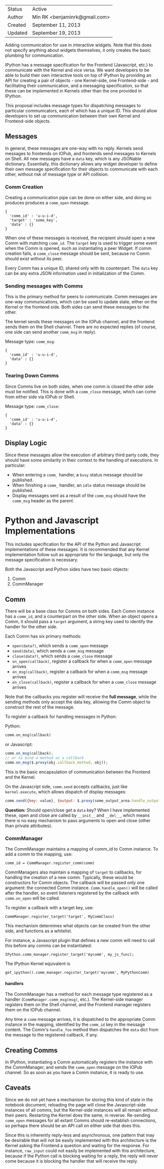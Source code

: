 <table>
<tr><td> Status </td><td> Active </td></tr>
<tr><td> Author </td><td> Min RK &lt;benjaminrk@gmail.com&gt;</td></tr>
<tr><td> Created </td><td> September 11, 2013</td></tr>
<tr><td> Updated </td><td> September 19, 2013</td></tr>
</table>

Adding communication for use in interactive widgets.
Note that this does not specify anything about widgets themselves,
it only creates the basic plumbing for communication.

IPython has a message specification for the Frontend (Javascript, etc.)
to communicate with the Kernel and vice versa.
We want developers to be able to build their own interactive tools on top of IPython
by providing an API for creating a pair of objects - one Kernel-side, one Frontend-side -
and facilitating their communication, and a messaging specification, so that these can be implemented in Kernels other than the one provided in IPython.

This proposal includes message types for dispatching messages to particular communicators,
each of which has a unique ID. This should allow developers to set up communication
between their own Kernel and Frontend-side objects.

## Messages

In general, these messages are one-way with no reply.
Kernels send messages to frontends on IOPub, and frontends send messages to Kernels on Shell.
All new messages have a `data` key, which is any JSONable dictionary.
Essentially, this dictionary allows any widget developer to define their own message specification
for their objects to communicate with each other, without risk of message type or API collision.

### Comm Creation

Creating a communication pipe can be done on either side,
and doing so produces produces a `comm_open` message.

    {
      'comm_id' : 'u-u-i-d',
      'target' : 'some_key',
      'data' : {}
    }

When one of these messages is received, the recipient should open a new Comm with matching `comm_id`.
The `target` key is used to trigger some event when the Comm is opened,
such as instantiating a peer Widget.
If comm creation fails, a `comm_close` message should be sent,
because no Comm should exist without its peer.

Every Comm has a unique ID, shared only with its counterpart.
The `data` key can be any extra JSON information used in initialization of the Comm.

### Sending messages with Comms

This is the primary method for peers to communicate.
Comm messages are one-way communications, which can be used to update state,
either on the Kernel or the frontend side. Both sides can send these messages to the other.

The kernel sends these messages on the IOPub channel, and the frontend sends them on the Shell channel.
There are no expected replies (of course, one side can send another `comm_msg` in reply).

Message type: `comm_msg`:

    {
      'comm_id' : 'u-u-i-d',
      'data' : {}
    }

### Tearing Down Comms

Since Comms live on both sides, when one comm is closed the other side must be notified.
This is done with a `comm_close` message,
which can come from either side via IOPub or Shell.

Message type: `comm_close`:

    {
      'comm_id' : 'u-u-i-d',
      'data' : {}
    }

## Display Logic

Since these messages allow the execution of arbitrary third party code,
they should have some similarity in their context to the handling of executions.
In particular:

- When entering a `comm_` handler, a `busy` status message should be published.
- When finishing a `comm_` handler, an `idle` status message should be published.
- Display messages sent as a result of the `comm_msg` should have the `comm_msg` header
  as the parent.

# Python and Javascript Implementations

This includes specification for the API of the Python and Javascript implementations of these messages.
It is recommended that any Kernel implementation follow suit as appropriate for the language,
but only the message specification is necessary.

Both the Javascript and Python sides have two basic objects:

1. Comm
2. CommManager

## Comm

There will be a base class for Comms on both sides.
Each Comm instance has a `comm_id`, and a counterpart on the other side.
When an object opens a Comm, it should pass a `target` argument,
a string key used to identify the handler for the other side.

Each Comm has six primary methods:

- `open(data?)`, which sends a `comm_open` message
- `send(data)`, which sends a `comm_msg` message
- `close(data?)`, which sends a `comm_close` message
- `on_open(callback)`, register a callback for when a `comm_open` message arrives
- `on_msg(callback)`, register a callback for when a `comm_msg` message arrives
- `on_close(callback)`, register a callback for when a `comm_close` message arrives

Note that the callbacks you register will receive the **full message**,
while the sending methods only accept the data key,
allowing the Comm object to construct the rest of the message.

To register a callback for handling messages in Python:

Python:
```Python
comm.on_msg(callback)
```

or Javascript:
```Javascript
comm.on_msg(callback);
// or to bind a method as a callback
comm.on_msg($.proxy(obj.callback_method, obj));
```

This is the basic encapsulation of communication between the Frontend and the Kernel.

On the Javascript side, `comm.send` accepts callbacks, just like `kernel.execute`,
which allows dispatch of display messages:

```Javascript
comm.send({key: value}, {output: $.proxy(some_output_area.handle_output, some_output_area)});
```


**Question:** Should open/close get a `data` key? When I have implemented these,
open and close are called by `__init__` and `__del__`, which means there is no easy mechanism
to pass arguments to open and close (other than private attributes).


### CommManager

The CommManager maintains a mapping of comm_id to Comm instance.
To add a comm to the mapping, use:

    comm_id = CommManager.register_comm(comm)

CommManagers also maintain a mapping of `target` to callbacks,
for handling the creation of a new comm.
Typically, these would be constructors for Comm objects.
The callback will be passed only one argument: the connected Comm instance.
`Comm.handle_open()` will be called after the handler,
so event listeners registered by the callback with `comm.on_open` will be called.

To register a callback with a target key, use:

    CommManager.register_target('target', MyCommClass)

This mechanism determines what objects can be created from the other side,
and functions as a whitelist.

For instance, a Javascript plugin that defines a new comm will need to call this before
any comms can be instantiated:

    IPython.comm_manager.register_target('mycomm', my_js_func);

The IPython Kernel equivalent is

    get_ipython().comm_manager.register_target('mycomm', MyPythonComm)

#### handlers

The CommManager has a method for each message type registered as a handler
(`CommManager.comm_msg(msg)`, etc.).
The Kernel-side manager registers them on the Shell channel,
and the Frontend manager registers them on the IOPub channel.

Any time a `comm` message arrives, it is dispatched to the appropriate Comm instance
in the mapping, identified by the `comm_id` key in the message content.
The Comm's `handle_foo` method then dispatches the `data` dict from the message to the registered callback,
if any.


## Creating Comms

In IPython, instantiating a Comm automatically registers the instance with the CommManager,
and sends the `comm_open` message on the IOPub channel.
So as soon as you have a Comm instance, it is ready to use.

## Caveats

Since we do not yet have a mechanism for storing this kind of state in the notebook document,
reloading the page will close the Javascript-side instances of all comms,
but the Kernel-side instances will all remain without their peers.
Restarting the Kernel does the same, in reverse.
Re-sending `comm_open` messages for all extant Comms should re-establish connections,
so perhaps there should be an API call on either side that does this.

Since this is inherently reply-less and asynchronous, 
one pattern that may be desirable that will not be easily implemented with this architecture
is the Kernel asking the Frontend a question and waiting for the response.
For instance, `raw_input` could not easily be implemented with this architecture,
because if the Python call is blocking waiting for a reply,
the reply will never come because it is blocking the handler that will receive the reply.
